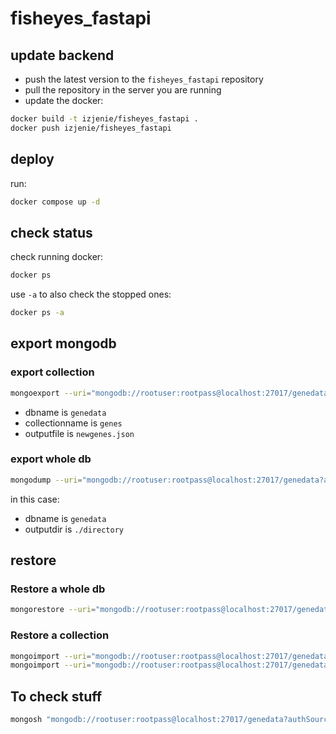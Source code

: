 # fisheyes_fastapi
 
## update backend
- push the latest version to the `fisheyes_fastapi` repository
- pull the repository in the server you are running
- update the docker:
```bash
docker build -t izjenie/fisheyes_fastapi .
docker push izjenie/fisheyes_fastapi
```

## deploy
run:
```bash
docker compose up -d
```

## check status
check running docker:
```bash
docker ps
```
use `-a` to also check the stopped ones:
```bash
docker ps -a
```

## export mongodb
### export collection
```bash
mongoexport --uri="mongodb://rootuser:rootpass@localhost:27017/genedata?authSource=admin" --collection=genes --out=newgenes.json
```
- dbname is `genedata`
- collectionname is `genes`
- outputfile is `newgenes.json`
### export whole db
```bash
mongodump --uri="mongodb://rootuser:rootpass@localhost:27017/genedata?authSource=admin" --out=./directory
```
in this case:
- dbname is `genedata`
- outputdir is `./directory`



## restore
### Restore a whole db 
```bash
mongorestore --uri="mongodb://rootuser:rootpass@localhost:27017/genedata?authSource=admin" ~/fisheyes_fastapi/data/directory/genedata
```

### Restore a collection
```bash
mongoimport --uri="mongodb://rootuser:rootpass@localhost:27017/genedata?authSource=admin" --collection=genes --file=newgenes.json --jsonArray --mode=upsert
mongoimport --uri="mongodb://rootuser:rootpass@localhost:27017/genedata?authSource=admin" --collection=75pe --file=75pe.json --mode=upsert
```

## To check stuff
```bash
mongosh "mongodb://rootuser:rootpass@localhost:27017/genedata?authSource=admin"
```